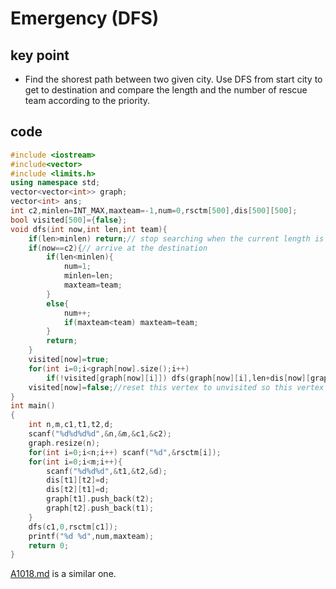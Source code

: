 # Emergency (DFS)
## key point
* Find the shorest path between two given city. Use DFS from start city to get to destination and compare the length and the number of rescue team according to the priority.
## code
```cpp
#include <iostream>
#include<vector>
#include <limits.h>
using namespace std;
vector<vector<int>> graph;
vector<int> ans;
int c2,minlen=INT_MAX,maxteam=-1,num=0,rsctm[500],dis[500][500];
bool visited[500]={false};
void dfs(int now,int len,int team){
    if(len>minlen) return;// stop searching when the current length is longer than minlen
    if(now==c2){// arrive at the destination
        if(len<minlen){
            num=1;
            minlen=len;
            maxteam=team;
        }
        else{
            num++;
            if(maxteam<team) maxteam=team;
        }
        return;
    }
    visited[now]=true;
    for(int i=0;i<graph[now].size();i++)
        if(!visited[graph[now][i]]) dfs(graph[now][i],len+dis[now][graph[now][i]],team+rsctm[graph[now][i]]);
    visited[now]=false;//reset this vertex to unvisited so this vertex could be a vertex in a different path in future search
}
int main()
{
    int n,m,c1,t1,t2,d;
    scanf("%d%d%d%d",&n,&m,&c1,&c2);
    graph.resize(n);
    for(int i=0;i<n;i++) scanf("%d",&rsctm[i]);
    for(int i=0;i<m;i++){
        scanf("%d%d%d",&t1,&t2,&d);
        dis[t1][t2]=d;
        dis[t2][t1]=d;
        graph[t1].push_back(t2);
        graph[t2].push_back(t1);
    }
    dfs(c1,0,rsctm[c1]);
    printf("%d %d",num,maxteam);
    return 0;
}
```
[A1018.md](A1018.md) is a similar one.